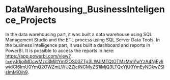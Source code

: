 # DataWarehousing_BusinessInteligence_Projects

In the data warehousing part, it was built a data warehouse using SQL Management Studio and the ETL process using SQL Server Data Tools. 
In the business intelligence part, it was built a dashboard and reports in PowerBI. It is possible to access the reports in here: https://app.powerbi.com/view?r=eyJrIjoiMDcwMzc3MjItYmI2OS00ZTg3LWJiMTQtOTMzMmYwYzA4NjEyIiwidCI6ImU0YmQ2OWZmLWU2ZjctNGMyZS1iMjQ3LTQxYjU0YmEyNDkwZSIsImMiOjh9.
